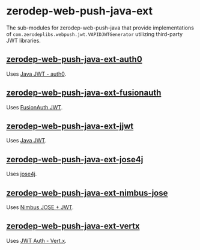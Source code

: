 # zerodep-web-push-java-ext

The sub-modules for zerodep-web-push-java that provide implementations
of `com.zerodeplibs.webpush.jwt.VAPIDJWTGenerator` utilizing third-party JWT libraries.

## [zerodep-web-push-java-ext-auth0](./zerodep-web-push-java-ext-auth0/README.md)

Uses [Java JWT - auth0](https://github.com/auth0/java-jwt).

## [zerodep-web-push-java-ext-fusionauth](./zerodep-web-push-java-ext-fusionauth/README.md)

Uses [FusionAuth JWT](https://github.com/fusionauth/fusionauth-jwt).

## [zerodep-web-push-java-ext-jjwt](./zerodep-web-push-java-ext-jjwt/README.md)

Uses [Java JWT](https://github.com/jwtk/jjwt).

## [zerodep-web-push-java-ext-jose4j](./zerodep-web-push-java-ext-jose4j/README.md)

Uses [jose4j](https://bitbucket.org/b_c/jose4j/wiki/Home).

## [zerodep-web-push-java-ext-nimbus-jose](./zerodep-web-push-java-ext-nimbus-jose/README.md)

Uses [Nimbus JOSE + JWT](https://connect2id.com/products/nimbus-jose-jwt).

## [zerodep-web-push-java-ext-vertx](./zerodep-web-push-java-ext-nimbus-vertx/README.md)

Uses [JWT Auth - Vert.x](https://vertx.io/docs/vertx-auth-jwt/java/).

